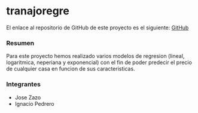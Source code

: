 # tranajoregre

El enlace al repositorio de GitHub de este proyecto es el siguiente: [GitHub](https://github.com/jzazooro/tranajoregre.git)

### Resumen

Para este proyecto hemos realizado varios modelos de regresion (lineal, logaritmica, neperiana y exponencial) con el fin de poder predecir el precio de cualquier casa en funcion de sus caracteristicas.

### Integrantes

- Jose Zazo
- Ignacio Pedrero
